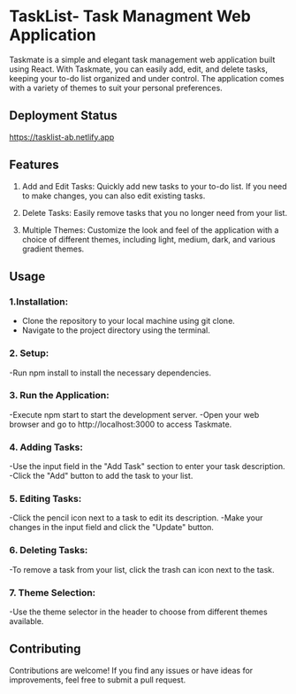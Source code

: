# TaskList- Task Managment Web Application

Taskmate is a simple and elegant task management web application built using React. With Taskmate, you can easily add, edit, and delete tasks, keeping your to-do list organized and under control. The application comes with a variety of themes to suit your personal preferences.

## Deployment Status
https://tasklist-ab.netlify.app


## Features

1. Add and Edit Tasks: Quickly add new tasks to your to-do list. If you need to make changes, you can also edit existing tasks.

2. Delete Tasks: Easily remove tasks that you no longer need from your list.

3. Multiple Themes: Customize the look and feel of the application with a choice of different themes, including light, medium, dark, and various gradient themes.

## Usage

### 1.Installation:

  - Clone the repository to your local machine using git clone.
  - Navigate to the project directory using the terminal.
   
### 2. Setup:

  -Run npm install to install the necessary dependencies.

### 3. Run the Application:

  -Execute npm start to start the development server.
  -Open your web browser and go to http://localhost:3000 to access Taskmate.
  
### 4. Adding Tasks:

  -Use the input field in the "Add Task" section to enter your task description.
  -Click the "Add" button to add the task to your list.
  
### 5. Editing Tasks:

  -Click the pencil icon next to a task to edit its description.
  -Make your changes in the input field and click the "Update" button.

### 6. Deleting Tasks:

  -To remove a task from your list, click the trash can icon next to the task.
  
### 7. Theme Selection:

  -Use the theme selector in the header to choose from different themes available.
  
## Contributing
Contributions are welcome! If you find any issues or have ideas for improvements, feel free to submit a pull request.




